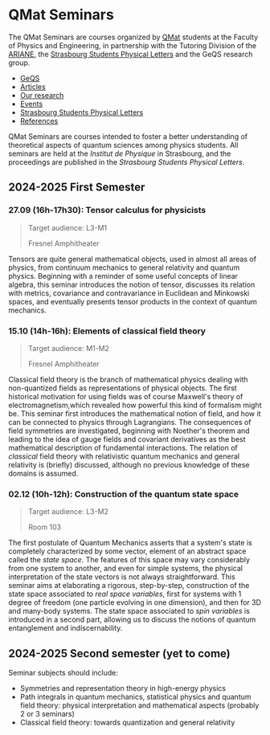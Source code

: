 # QMat Seminars

The QMat Seminars are courses organized by [QMat](https://qmat.unistra.fr/) students at the Faculty of Physics and Engineering, in partnership with the Tutoring Division of the [ARIANE](https://www.asso-ariane.fr/), the [Strasbourg Students Physical Letters](https://2spl.odoo.com/) and the GeQS research group.

- [GeQS](../index.md)
- [Articles](../articles.md)
- [Our research](../research.md)
- [Events](../events.md)
- [Strasbourg Students Physical Letters](../journal.md)
- [References](../references.md)

QMat Seminars are courses intended to foster a better understanding of theoretical aspects of quantum sciences among physics students. All seminars are held at the _Institut de Physique_ in Strasbourg, and the proceedings are published in the _Strasbourg Students Physical Letters_.

## 2024-2025 First Semester

### 27.09 (16h-17h30): Tensor calculus for physicists

  > Target audience: L3-M1
  > 
  > Fresnel Amphitheater

Tensors are quite general mathematical objects, used in almost all areas of physics, from continuum mechanics to general relativity and quantum physics. Beginning with a reminder of some useful concepts of linear algebra, this seminar introduces the notion of tensor, discusses its relation with metrics, covariance and contravariance in Euclidean and Minkowski spaces, and eventually presents tensor products in the context of quantum mechanics.

### 15.10 (14h-16h): Elements of classical field theory

  > Target audience: M1-M2
  > 
  > Fresnel Amphitheater

Classical field theory is the branch of mathematical physics dealing with non-quantized fields as representations of physical objects. The first historical motivation for using fields was of course Maxwell's theory of electromagnetism,which revealed how powerful this kind of formalism might be. This seminar first introduces the mathematical notion of field, and how it can be connected to physics through Lagrangians. The consequences of field symmetries are investigated, beginning with Noether's theorem and leading to the idea of gauge fields and covariant derivatives as the best mathematical description of fundamental interactions. The relation of _classical_ field theory with relativistic quantum mechanics and general relativity is (briefly) discussed, although no previous knowledge of these domains is assumed.

### 02.12 (10h-12h): Construction of the quantum state space

  > Target audience: L3-M2
  > 
  > Room 103

The first postulate of Quantum Mechanics asserts that a system's state is completely characterized by some vector, element of an abstract space called the *state space*. The features of this space may vary considerably from one system to another, and even for simple systems, the physical interpretation of the state vectors is not always straightforward. This seminar aims at elaborating a rigorous, step-by-step, construction of the state space associated to *real space variables*, first for systems with 1 degree of freedom (one particle evolving in one dimension), and then for 3D and many-body systems. The state space associated to *spin variables* is introduced in a second part, allowing us to discuss the notions of quantum entanglement and indiscernability.

## 2024-2025 Second semester (yet to come)

Seminar subjects should include:

- Symmetries and representation theory in high-energy physics
- Path integrals in quantum mechanics, statistical physics and quantum field theory: physical interpretation and mathematical aspects (probably 2 or 3 seminars)
- Classical field theory: towards quantization and general relativity

